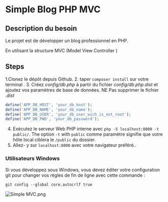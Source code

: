 # Simple Blog PHP MVC

## Description du besoin

Le projet est de développer un blog professionnel en PHP. 

En utilisant la structure MVC (Model View Controller )


## Steps

1.Clonez le dépôt depuis Github.
2. taper  `composer install` sur votre terminal .
3. Créez *config/db.php* à partir du fichier *config/db.php.dist* et ajoutez vos paramètres de base de données. NE Pas supprimer le fichier *.dist* 
```php
define('APP_DB_HOST', 'your_db_host');
define('APP_DB_NAME', 'your_db_name');
define('APP_DB_USER', 'your_db_user_wich_is_not_root');
define('APP_DB_PWD', 'your_db_password');
```

4. Exécutez le serveur Web PHP interne avec  `php -S localhost:8000 -t public/`. The option `-t` with `public` comme paramètre signifie que votre hôte local ciblera le `/public` du dossier.
5. Allez- y sur  `localhost:8000` avec votre navigateur préféré..


### Utilisateurs Windows

Si vous développez sous Windows, vous devez éditer votre configuration git pour changer vos règles de fin de ligne avec cette commande :

`git config --global core.autocrlf true`



![Simple MVC.png](https://raw.githubusercontent.com/WildCodeSchool/simple-mvc/master/Simple%20-%20MVC.png)
